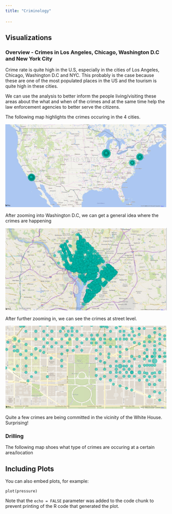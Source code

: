 ```yaml
---
title: "Criminology"

---
```


## Visualizations

### Overview - Crimes in Los Angeles, Chicago, Washington D.C and New York City

Crime rate is quite high in the U.S, especially in the cities of Los Angeles, Chicago, Washington D.C and NYC. This probably is the case because these are one of the most populated places in the US and the tourism is quite high in these cities. 

We can use the analysis to better inform the people living/visiting these areas about the what and when of the crimes and at the same time help the law enforcement agencies to better serve the citizens.

The following map highlights the crimes occuring in the 4 cities. 

![](viz/FullMap.png)

After zooming into Washington D.C, we can get a general idea where the crimes are happening

![](viz/Crimes-DC.png)

After further zooming in, we can see the crimes at street level. 

![](viz/Crimes-DC_Detailed.png)

Quite a few crimes are being committed in the vicinity of the White House. Surprising!


### Drilling
The following map shoes what type of crimes are occuring at a certain area/location


## Including Plots

You can also embed plots, for example:

```{r pressure, echo=FALSE}
plot(pressure)
```

Note that the `echo = FALSE` parameter was added to the code chunk to prevent printing of the R code that generated the plot.

